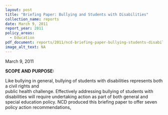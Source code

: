 ```yaml
---
layout: post
title: "Briefing Paper: Bullying and Students with Disabilities"
collection_name: reports
date: March 9, 2011
report_year: 2011
policy_areas:
  - Education
pdf_document: reports/2011/ncd-briefing-paper-bullying-students-disabilities-2011.pdf
image_alt_text: NA
---
```

M﻿arch 9, 2011

**S﻿COPE AND PURPOSE:**

Like bullying in general, bullying of students with disabilities represents both a civil rights and\
public health challenge. Effectively addressing bullying of students with disabilities will require undertaking action as part of both general and special education policy. NCD produced this briefing paper to offer seven policy action recommendations,